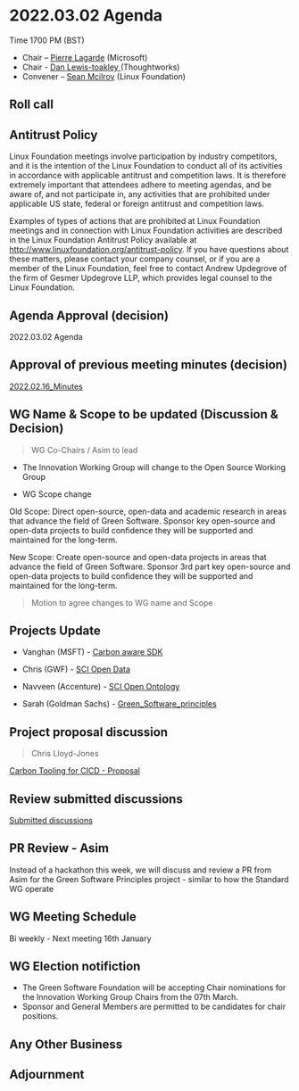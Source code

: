 # 2022.03.02 Agenda
Time 1700 PM (BST)

- Chair – [Pierre Lagarde](https://www.linkedin.com/in/pierlag/) (Microsoft) 
- Chair - [Dan Lewis-toakley ](https://www.linkedin.com/in/danlewistoakley/) (Thoughtworks)
- Convener – [Sean Mcilroy](https://www.linkedin.com/in/sean-mcilroy-bb3b5548/) (Linux Foundation)
  
## Roll call 
  
## Antitrust Policy
Linux Foundation meetings involve participation by industry competitors, and it is the intention of the Linux Foundation to conduct 
all of its activities in accordance with applicable antitrust and competition laws. 
It is therefore extremely important that attendees adhere to meeting agendas, and be aware of, and not participate in, any activities 
that are prohibited under applicable US state, federal or foreign antitrust and competition laws.

Examples of types of actions that are prohibited at Linux Foundation meetings and in connection with Linux Foundation activities are 
described in the Linux Foundation Antitrust Policy available at http://www.linuxfoundation.org/antitrust-policy. 
If you have questions about these matters, please contact your company counsel, or if you are a member of the Linux Foundation, 
feel free to contact Andrew Updegrove of the firm of Gesmer Updegrove LLP, which provides legal counsel to the Linux Foundation.
  
## Agenda Approval (decision) 
2022.03.02 Agenda
  
## Approval of previous meeting minutes (decision)
[2022.02.16_Minutes](https://github.com/Green-Software-Foundation/innovation_wg/blob/main/Agenda_Minutes/2022.02.16_Minutes.md)

## WG Name & Scope to be updated (Discussion & Decision)

> WG Co-Chairs / Asim to lead

- The Innovation Working Group will change to the Open Source Working Group

- WG Scope change 

Old Scope:
Direct open-source, open-data and academic research in areas that advance the field of Green Software.
Sponsor key open-source and open-data projects to build confidence they will be supported and maintained for the long-term.

New Scope:
Create open-source and open-data projects in areas that advance the field of Green Software.
Sponsor 3rd part key open-source and open-data projects to build confidence they will be supported and maintained for the long-term.

> Motion to agree changes to WG name and Scope

## Projects Update

- Vanghan (MSFT) - [Carbon aware SDK](https://github.com/Green-Software-Foundation/carbon-aware-sdk)

- Chris (GWF) - [SCI Open Data](https://github.com/Green-Software-Foundation/sci-data)

- Navveen (Accenture) - [SCI Open Ontology](https://docs.google.com/document/d/1wPIMHOGxvaDH743CT0upf2AVR9pXwl6v/edit?usp=sharing&ouid=109368751668006670411&rtpof=true&sd=true)

- Sarah (Goldman Sachs) - [Green_Software_principles](https://github.com/Green-Software-Foundation/Green_Software_principles)

## Project proposal discussion

> Chris Lloyd-Jones

[Carbon Tooling for CICD - Proposal](https://mail.google.com/mail/u/0/?tab=rm#search/Carbon+Tooling+for+CICD/FMfcgzGmvLNNWfbZvrQMbfpPfXVWQWpr)

## Review submitted discussions

[Submitted discussions](https://github.com/Green-Software-Foundation/innovation_wg/discussions)

## PR Review - Asim
Instead of a hackathon this week, we will discuss and review a PR from Asim for the Green Software Principles project - similar to how the Standard WG operate

## WG Meeting Schedule

Bi weekly - Next meeting 16th January

## WG Election notifiction

- The Green Software Foundation will be accepting Chair nominations for the Innovation Working Group Chairs from the 07th March.
- Sponsor and General Members are permitted to be candidates for chair positions.

## Any Other Business

## Adjournment
